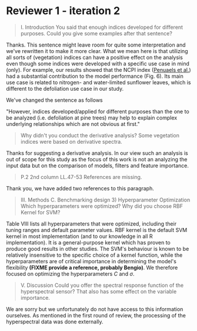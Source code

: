 # Reviewer 1 - iteration 2

> I. Introduction
> You said that enough indices developed for different purposes.
> Could you give some examples after that sentence?

Thanks. This sentence might leave room for quite some interpretation and we've rewritten it to make it more clear.
What we mean here is that utilizing all sorts of (vegetation) indices can have a positive effect on the analysis even though some indices were developed with a specific use case in mind (only).
For example, our results showed that the NCPI index ([Penuaels et al.](https://www.sciencedirect.com/science/article/abs/pii/0034425794901368?via%3Dihub)) had a substantial contribution to the model performance (Fig. 6).
Its main use case is related to nitrogen- and water-limited sunflower leaves, which is different to the defoliation use case in our study.

We've changed the sentence as follows

"However, indices developed/applied for different purposes than the one to be analyzed (i.e. defoliation at pine trees) may help to explain complex underlying relationships which are not obvious at first."

> Why didn't you conduct the derivative analysis?
> Some vegetation indices were based on derivative spectra.

Thanks for suggesting a derivative analysis.
In our view such an analysis is out of scope for this study as the focus of this work is not an analyzing the input data but on the comparison of models, filters and feature importance.

> P.2
> 2nd column
> LL.47-53
> References are missing.

Thank you, we have added two references to this paragraph.

> III. Methods
> C. Benchmarking design
> 3) Hyperparameter Optimization
> Which hyperparameters were optimized?
> Why did you choose RBF Kernel for SVM?

Table VIII lists all hyperparameters that were optimized, including their tuning ranges and default parameter values.
RBF kernel is the default SVM kernel in most implementation (and to our knowledge in all R implementation).
It is a general-purpose kernel which has proven to produce good results in other studies. 
The SVM's behaviour is known to be relatively insensitive to the specific choice of a kernel function, while the hyperparameters are of critical importance in determining the model's flexibility **(FIXME provide a reference, probably Bengio)**.
We therefore focused on optimizing the hyperparameters $C$ and $\sigma$.

> V. Discussion
> Could you offer the spectral response function of the hyperspectral sensor?
> That also has some effect on the variable importance.

We are sorry but we unfortunately do not have access to this information ourselves.
As mentioned in the first round of review, the processing of the hyperspectral data was done externally.

